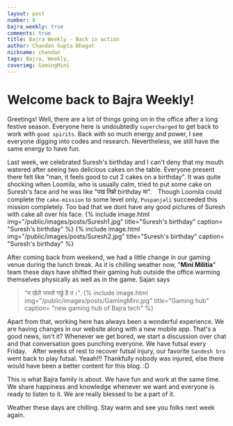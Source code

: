 ```yaml
---
layout: post
number: 8
bajra_weekly: true
comments: true
title: Bajra Weekly - Back in action
author: Chandan Gupta Bhagat
nickname: chandan
tags: Bajra, Weekly,
coverimg: GamingMini
---
```




Welcome back to Bajra Weekly!
===================
Greetings! 
Well, there are a lot of things going on in the office after a long festive season. Everyone here is undoubtedly `supercharged` to get back to work with `good spirits`. Back with so much energy and power, I see everyone digging into codes and research. Nevertheless, we still have the same energy to have fun. 

Last week, we celebrated Suresh's birthday and I can't deny that my mouth watered after seeing two delicious cakes on the table. Everyone present there felt like "man, it feels good to cut 2 cakes on a birthday". It was quite shocking when Loomila, who is usually calm, tried to put some cake on Suresh's face and he was like "पख तिम्रो birthday मा".  Though Loomila could complete the `cake-mission` to some level only, `Puspanjali` succeeded this mission completely. Too bad that we dont have any good pictures of Suresh with cake all over his face.
{% include image.html
            img="/public/images/posts/Suresh1.jpg"
            title="Suresh's birthday"
		caption= "Suresh's birthday"
             %}
{% include image.html
            img="/public/images/posts/Suresh2.jpg"
            title="Suresh's birthday"
		caption= "Suresh's birthday"
             %}

After coming back from weekend, we had a little change in our gaming venue during the lunch break. As it is chilling weather now, "**Mini Militia**" team these days have shifted their gaming hub outside the office warming themselves physically as well as in the game. Sajan says

> "म खेले जस्तो गर्छु है त।". 
{% include image.html
            img="/public/images/posts/GamingMini.jpg"
            title="Gaming hub"
		caption= "new gaming hub of Bajra tech"
             %}


Apart from that, working here has always been a wonderful experience. We are having changes in our website along with a new mobile app. That's a good news, isn't it? Whenever we get bored, we start a discussion over chat and that conversation goes punching everyone. We have futsal every Friday.  After weeks of rest to recover futsal injury, our favorite `Sandesh bro` went back to play futsal. Yeaah!!! Thankfully nobody was injured, else there would have been a better content for this blog. :D

This is what Bajra family is about. We have fun and work at the same time. We share happiness and knowledge whenever we want and everyone is ready to listen to it. We are really blessed to be a part of it.

Weather these days are chilling. Stay warm and see you folks next week again.